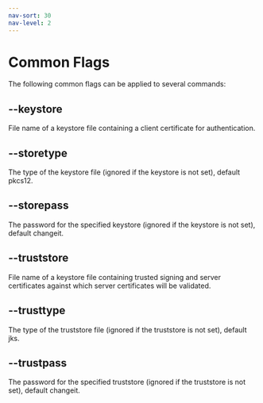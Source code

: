 ```yaml
---
nav-sort: 30
nav-level: 2
---
```

# Common Flags
The following common flags can be applied to several commands:

## --keystore
File name of a keystore file containing a client certificate for authentication.

## --storetype
The type of the keystore file (ignored if the keystore is not set), default pkcs12.

## --storepass
The password for the specified keystore (ignored if the keystore is not set), default changeit.

## --truststore
File name of a keystore file containing trusted signing and server certificates against which server certificates will be validated.

## --trusttype
The type of the truststore file (ignored if the truststore is not set), default jks.

## --trustpass
The password for the specified truststore (ignored if the truststore is not set), default changeit.
